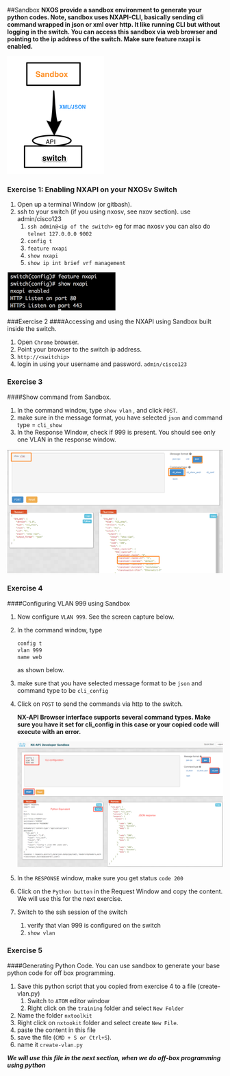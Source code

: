 
##Sandbox
**NXOS provide a sandbox environment to generate your python codes.  Note, sandbox uses NXAPI-CLI, basically sending cli command wrapped in json or xml over http. It like running CLI but without logging in the switch. You can access this sandbox via web browser and pointing to the ip address of the switch.  Make sure feature nxapi is enabled.**

![sandbox](/images/sandbox-1.png)

### Exercise 1:  Enabling NXAPI on your NXOSv Switch
1. Open up a terminal Window (or gitbash).
2. ssh to your switch (if you using nxosv, see nxov section).  use admin/cisco123
    1. `ssh admin@<ip of the switch>`    eg for mac nxosv you can also do `telnet 127.0.0.0 9002`
    2. `config t`
    3. `feature nxapi`
    4. `show nxapi`
    5. `show ip int brief vrf management`

![sandbox](/images/sandbox-2.png)

###Exercise 2
####Accessing and using the NXAPI using Sandbox built inside the switch.
1. Open `Chrome` browser.
2. Point your browser to the switch ip address.
3. `http://<switchip>`
4. login in using your username and password.   `admin/cisco123`

### Exercise 3
####Show command from Sandbox.
1. In the command window, type `show vlan` , and click `POST`.
2. make sure in the message format, you have selected `json` and command type = `cli_show`
3. In the Response Window, check if  999 is present.  You should see only one VLAN in the response window.

![sandbox](/images/sandbox-13.png)

### Exercise 4
####Configuring VLAN 999 using Sandbox
1. Now configure `VLAN 999`.  See the screen capture below.
2. In the command window, type
    ```
    config t
    vlan 999
    name web
    ```
    as shown below.

3. make sure that you have selected message format to be `json` and command type to be `cli_config`
4. Click on `POST` to send the commands via http to the switch.

    **NX-API Browser interface supports several command types. Make sure you have it set for cli_config in this case or your copied code will execute with an error.**

    ![sandbox](/images/sandbox-4.png)

5. In the `RESPONSE` window, make sure you get status `code 200`
6. Click on the `Python button` in the Request Window  and copy the content.  We will use this for the next exercise.
7. Switch to the ssh session of the switch
    1. verify that vlan 999 is configured on the switch
    2. `show vlan`

### Exercise 5
####Generating Python Code.
You can use sandbox to generate your base python code for off box programming.

1. Save this python script that you copied from exercise 4 to a file (create-vlan.py)
    1. Switch to  `ATOM` editor window
    2. Right click on the `training` folder and  select `New Folder`
4. Name the folder `nxtoolkit`
5. Right click on `nxtookit` folder and select create `New File`.
6. paste the content in this file
7. save the file (`CMD + S or Ctrl+S`).
8. name it `create-vlan.py`

***We will use this file in the next section, when we do off-box programming using python***
